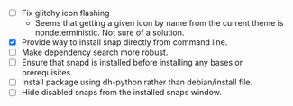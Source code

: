 - [ ] Fix glitchy icon flashing
  - Seems that getting a given icon by name from the current theme is nondeterministic. Not sure of a solution.
- [x] Provide way to install snap directly from command line.
- [ ] Make dependency search more robust.
- [ ] Ensure that snapd is installed before installing any bases or prerequisites.
- [ ] Install package using dh-python rather than debian/install file.
- [ ] Hide disabled snaps from the installed snaps window.
